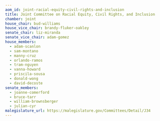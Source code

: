 ```yaml
---
aom_id: joint-racial-equity-civil-rights-and-inclusion
title: Joint Committee on Racial Equity, Civil Rights, and Inclusion
chamber: joint
house_chair: bud-williams
house_vice_chair: brandy-fluker-oakley
senate_chair: liz-miranda
senate_vice_chair: adam-gomez
house_members:
  - adam-scanlon
  - sam-montano
  - manny-cruz
  - orlando-ramos
  - tram-nguyen
  - vanna-howard
  - priscila-sousa
  - donald-wong
  - david-decoste
senate_members:
  - joanne-comerford
  - bruce-tarr
  - william-brownsberger
  - julian-cyr
malegislature_url: https://malegislature.gov/Committees/Detail/J34
---
```

